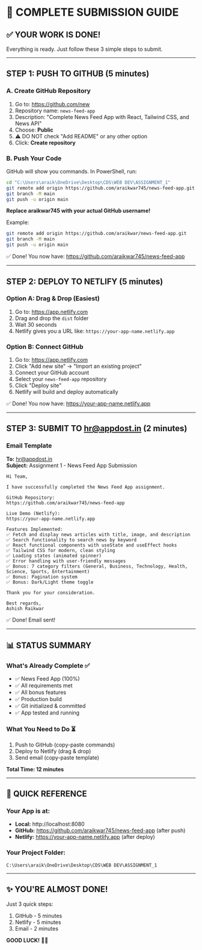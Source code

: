 # 🚀 COMPLETE SUBMISSION GUIDE

## ✅ YOUR WORK IS DONE!
Everything is ready. Just follow these 3 simple steps to submit.

---

## STEP 1: PUSH TO GITHUB (5 minutes)

### A. Create GitHub Repository
1. Go to: https://github.com/new
2. Repository name: `news-feed-app`
3. Description: "Complete News Feed App with React, Tailwind CSS, and News API"
4. Choose: **Public**
5. ⚠️ DO NOT check "Add README" or any other option
6. Click: **Create repository**

### B. Push Your Code
GitHub will show you commands. In PowerShell, run:

```bash
cd "C:\Users\araik\OneDrive\Desktop\CDS\WEB DEV\ASSIGNMENT_1"
git remote add origin https://github.com/araikwar745/news-feed-app.git
git branch -M main
git push -u origin main
```

**Replace araikwar745 with your actual GitHub username!**

Example:
```bash
git remote add origin https://github.com/araikwar/news-feed-app.git
git branch -M main
git push -u origin main
```

✅ Done! You now have: https://github.com/araikwar745/news-feed-app

---

## STEP 2: DEPLOY TO NETLIFY (5 minutes)

### Option A: Drag & Drop (Easiest)
1. Go to: https://app.netlify.com
2. Drag and drop the `dist` folder
3. Wait 30 seconds
4. Netlify gives you a URL like: `https://your-app-name.netlify.app`

### Option B: Connect GitHub
1. Go to: https://app.netlify.com
2. Click "Add new site" → "Import an existing project"
3. Connect your GitHub account
4. Select your `news-feed-app` repository
5. Click "Deploy site"
6. Netlify will build and deploy automatically

✅ Done! You now have: https://your-app-name.netlify.app

---

## STEP 3: SUBMIT TO hr@appdost.in (2 minutes)

### Email Template

**To:** hr@appdost.in  
**Subject:** Assignment 1 - News Feed App Submission

```
Hi Team,

I have successfully completed the News Feed App assignment.

GitHub Repository:
https://github.com/araikwar745/news-feed-app

Live Demo (Netlify):
https://your-app-name.netlify.app

Features Implemented:
✅ Fetch and display news articles with title, image, and description
✅ Search functionality to search news by keyword
✅ React functional components with useState and useEffect hooks
✅ Tailwind CSS for modern, clean styling
✅ Loading states (animated spinner)
✅ Error handling with user-friendly messages
✅ Bonus: 7 category filters (General, Business, Technology, Health, Science, Sports, Entertainment)
✅ Bonus: Pagination system
✅ Bonus: Dark/Light theme toggle

Thank you for your consideration.

Best regards,
Ashish Raikwar
```

✅ Done! Email sent!

---

## 📊 STATUS SUMMARY

### What's Already Complete ✅
- ✅ News Feed App (100%)
- ✅ All requirements met
- ✅ All bonus features
- ✅ Production build
- ✅ Git initialized & committed
- ✅ App tested and running

### What You Need to Do ⏳
1. Push to GitHub (copy-paste commands)
2. Deploy to Netlify (drag & drop)
3. Send email (copy-paste template)

**Total Time: 12 minutes**

---

## 🎯 QUICK REFERENCE

### Your App is at:
- **Local:** http://localhost:8080
- **GitHub:** https://github.com/araikwar745/news-feed-app (after push)
- **Netlify:** https://your-app-name.netlify.app (after deploy)

### Your Project Folder:
```
C:\Users\araik\OneDrive\Desktop\CDS\WEB DEV\ASSIGNMENT_1
```

---

## ✨ YOU'RE ALMOST DONE!

Just 3 quick steps:
1. GitHub - 5 minutes
2. Netlify - 5 minutes  
3. Email - 2 minutes

**GOOD LUCK!** 🚀✨

